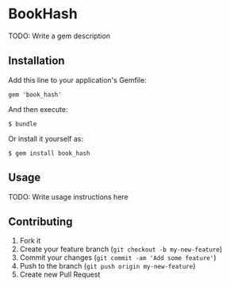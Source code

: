 # BookHash

TODO: Write a gem description

## Installation

Add this line to your application's Gemfile:

    gem 'book_hash'

And then execute:

    $ bundle

Or install it yourself as:

    $ gem install book_hash

## Usage

TODO: Write usage instructions here

## Contributing

1. Fork it
2. Create your feature branch (`git checkout -b my-new-feature`)
3. Commit your changes (`git commit -am 'Add some feature'`)
4. Push to the branch (`git push origin my-new-feature`)
5. Create new Pull Request
